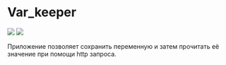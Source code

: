 # Var_keeper

![](https://github.com/Maxim2710/var_keeper/actions/workflows/staging.yml/badge.svg) ![](https://img.shields.io/docker/v/masya2710/var_keeper?sort=date&label=build%20for%20commit)


Приложение позволяет сохранить переменную и затем прочитать её значение при помощи http запроса.
